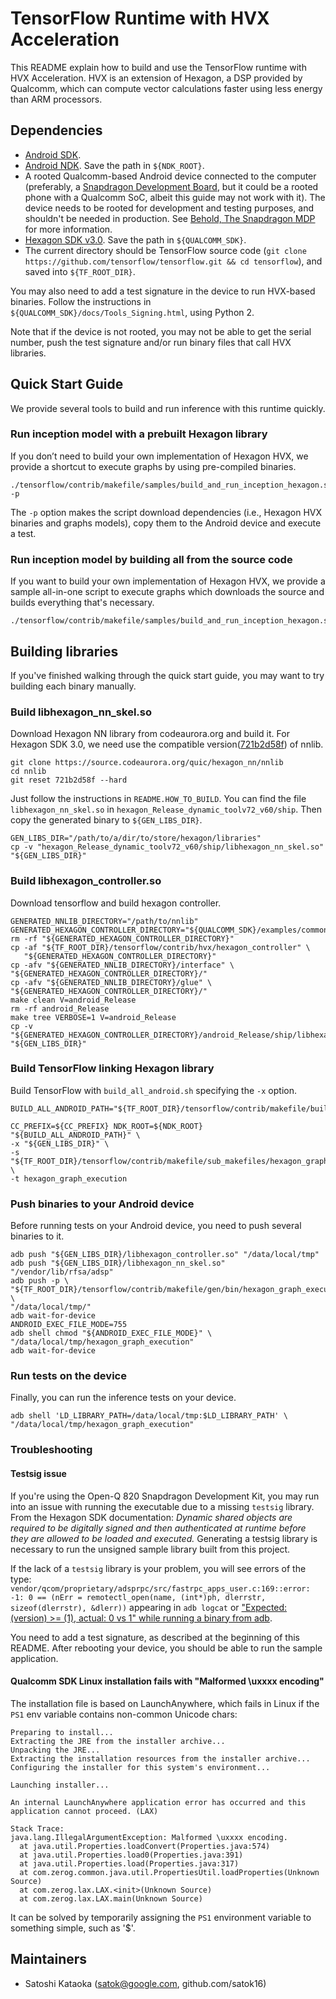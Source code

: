 # TensorFlow Runtime with HVX Acceleration

This README explain how to build and use the TensorFlow runtime with HVX Acceleration. HVX is an extension of Hexagon, a DSP provided by Qualcomm, which can compute vector calculations faster using less energy than ARM processors.

## Dependencies

* [Android SDK](https://developer.android.com/studio/index.html).
* [Android NDK](https://developer.android.com/ndk/index.html). Save the path in `${NDK_ROOT}`.
* A rooted Qualcomm-based Android device connected to the computer (preferably, a [Snapdragon Development Board](https://developer.qualcomm.com/hardware/additional-snapdragon), but it could be a rooted phone with a Qualcomm SoC, albeit this guide may not work with it). The device needs to be rooted for development and testing purposes, and shouldn't be needed in production. See [Behold, The Snapdragon MDP](https://developer.qualcomm.com/blog/behold-snapdragon-mdp) for more information.
* [Hexagon SDK v3.0](https://developer.qualcomm.com/software/hexagon-dsp-sdk/tools). Save the path in `${QUALCOMM_SDK}`.
* The current directory should be TensorFlow source code (`git clone https://github.com/tensorflow/tensorflow.git && cd tensorflow`), and saved into `${TF_ROOT_DIR}`.

You may also need to add a test signature in the device to run HVX-based binaries. Follow the instructions in `${QUALCOMM_SDK}/docs/Tools_Signing.html`, using Python 2.

Note that if the device is not rooted, you may not be able to get the serial number, push the test signature and/or run binary files that call HVX libraries.

## Quick Start Guide

We provide several tools to build and run inference with this runtime quickly.

### Run inception model with a prebuilt Hexagon library

If you don’t need to build your own implementation of Hexagon HVX, we provide a shortcut to execute graphs by using pre-compiled binaries.

```shell
./tensorflow/contrib/makefile/samples/build_and_run_inception_hexagon.sh -p
```

The `-p` option makes the script download dependencies (i.e., Hexagon HVX binaries and graphs models), copy them to the Android device and execute a test.

### Run inception model by building all from the source code

If you want to build your own implementation of Hexagon HVX, we provide a sample all-in-one script to execute graphs which downloads the source and builds everything that's necessary.

```shell
./tensorflow/contrib/makefile/samples/build_and_run_inception_hexagon.sh
```

## Building libraries

If you've finished walking through the quick start guide, you may want to try building each binary manually.

### Build libhexagon\_nn\_skel.so

Download Hexagon NN library from codeaurora.org and build it. For Hexagon SDK 3.0, we need use the compatible version([721b2d58f](https://source.codeaurora.org/quic/hexagon_nn/nnlib/commit/?id=721b2d58f0f4e2d5b182f41e6b7c4db5356bf0fb)) of nnlib.

```shell
git clone https://source.codeaurora.org/quic/hexagon_nn/nnlib
cd nnlib
git reset 721b2d58f --hard
```

Just follow the instructions in `README.HOW_TO_BUILD`. You can find the file `libhexagon_nn_skel.so` in `hexagon_Release_dynamic_toolv72_v60/ship`.
Then copy the generated binary to `${GEN_LIBS_DIR}`.

```shell
GEN_LIBS_DIR="/path/to/a/dir/to/store/hexagon/libraries"
cp -v "hexagon_Release_dynamic_toolv72_v60/ship/libhexagon_nn_skel.so" "${GEN_LIBS_DIR}"
```

### Build libhexagon\_controller.so

Download tensorflow and build hexagon controller.

```shell
GENERATED_NNLIB_DIRECTORY="/path/to/nnlib"
GENERATED_HEXAGON_CONTROLLER_DIRECTORY="${QUALCOMM_SDK}/examples/common/generated_hexagon_controller"
rm -rf "${GENERATED_HEXAGON_CONTROLLER_DIRECTORY}"
cp -af "${TF_ROOT_DIR}/tensorflow/contrib/hvx/hexagon_controller" \
   "${GENERATED_HEXAGON_CONTROLLER_DIRECTORY}"
cp -afv "${GENERATED_NNLIB_DIRECTORY}/interface" \
"${GENERATED_HEXAGON_CONTROLLER_DIRECTORY}/"
cp -afv "${GENERATED_NNLIB_DIRECTORY}/glue" \
"${GENERATED_HEXAGON_CONTROLLER_DIRECTORY}/"
make clean V=android_Release
rm -rf android_Release
make tree VERBOSE=1 V=android_Release
cp -v "${GENERATED_HEXAGON_CONTROLLER_DIRECTORY}/android_Release/ship/libhexagon_controller.so" "${GEN_LIBS_DIR}"
```

### Build TensorFlow linking Hexagon library

Build TensorFlow with `build_all_android.sh` specifying the `-x` option.

```shell
BUILD_ALL_ANDROID_PATH="${TF_ROOT_DIR}/tensorflow/contrib/makefile/build_all_android.sh"

CC_PREFIX=${CC_PREFIX} NDK_ROOT=${NDK_ROOT} "${BUILD_ALL_ANDROID_PATH}" \
-x "${GEN_LIBS_DIR}" \
-s "${TF_ROOT_DIR}/tensorflow/contrib/makefile/sub_makefiles/hexagon_graph_execution/Makefile.in" \
-t hexagon_graph_execution
```

### Push binaries to your Android device

Before running tests on your Android device, you need to push several binaries to it.

```shell
adb push "${GEN_LIBS_DIR}/libhexagon_controller.so" "/data/local/tmp"
adb push "${GEN_LIBS_DIR}/libhexagon_nn_skel.so" "/vendor/lib/rfsa/adsp"
adb push -p \
"${TF_ROOT_DIR}/tensorflow/contrib/makefile/gen/bin/hexagon_graph_execution" \
"/data/local/tmp/"
adb wait-for-device
ANDROID_EXEC_FILE_MODE=755
adb shell chmod "${ANDROID_EXEC_FILE_MODE}" \
"/data/local/tmp/hexagon_graph_execution"
adb wait-for-device
```

### Run tests on the device

Finally, you can run the inference tests on your device.

```shell
adb shell 'LD_LIBRARY_PATH=/data/local/tmp:$LD_LIBRARY_PATH' \
"/data/local/tmp/hexagon_graph_execution"
```

### Troubleshooting

#### Testsig issue

If you're using the Open-Q 820 Snapdragon Development Kit, you may run into an issue with running the executable due to a missing `testsig` library. From the Hexagon SDK documentation: *Dynamic shared objects are required to be digitally signed and then authenticated at runtime before they are allowed to be loaded and executed.* Generating a testsig library is necessary to run the unsigned sample library built from this project.

If the lack of a `testsig` library is your problem, you will see errors of the type:
`vendor/qcom/proprietary/adsprpc/src/fastrpc_apps_user.c:169::error: -1: 0 == (nErr = remotectl_open(name, (int*)ph, dlerrstr, sizeof(dlerrstr), &dlerr))`
appearing in `adb logcat` or ["Expected: (version) >= (1), actual: 0 vs 1" while running a binary from adb](https://github.com/tensorflow/tensorflow/issues/11210).

You need to add a test signature, as described at the beginning of this README. After rebooting your device, you should be able to run the sample application.

#### Qualcomm SDK Linux installation fails with "Malformed \uxxxx encoding"

The installation file is based on LaunchAnywhere, which fails in Linux if the `PS1` env variable contains non-common Unicode chars:

```
Preparing to install...
Extracting the JRE from the installer archive...
Unpacking the JRE...
Extracting the installation resources from the installer archive...
Configuring the installer for this system's environment...

Launching installer...

An internal LaunchAnywhere application error has occurred and this application cannot proceed. (LAX)

Stack Trace:
java.lang.IllegalArgumentException: Malformed \uxxxx encoding.
  at java.util.Properties.loadConvert(Properties.java:574)
  at java.util.Properties.load0(Properties.java:391)
  at java.util.Properties.load(Properties.java:317)
  at com.zerog.common.java.util.PropertiesUtil.loadProperties(Unknown Source)
  at com.zerog.lax.LAX.<init>(Unknown Source)
  at com.zerog.lax.LAX.main(Unknown Source)
```

It can be solved by temporarily assigning the `PS1` environment variable to something simple, such as '$'.

## Maintainers

* Satoshi Kataoka (satok@google.com, github.com/satok16)
